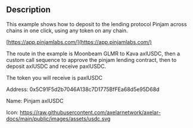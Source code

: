 ## Description

This example shows how to deposit to the lending protocol Pinjam across chains in one click, using any token on any chain.

[https://app.pinjamlabs.com/](https://app.pinjamlabs.com/)

The route in the example is Moonbeam GLMR to Kava axlUSDC, then a custom call sequence to approve the pinjam lending contract, then to deposit axlUSDC and receive paxlUSDC.

The token you will receive is paxlUSDC

Address: 0x5C91F5d2b7046A138c7D1775BfFEa68d5e95D68d

Name: Pinjam axlUSDC

Icon: https://raw.githubusercontent.com/axelarnetwork/axelar-docs/main/public/images/assets/usdc.svg

